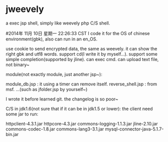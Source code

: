jweevely
========

a exec jsp shell, simply like weevely php C/S shell.

#2014年 11月 10日 星期一 22:26:33 CST
I code it for the OS of chinese environment(gbk), also can run in an en_OS.

use cookie to send encrypted data, the same as weevely.
it can show the right gbk and utf8 words.
support cd(I write it by myself...).
support some simple completion(supported by jline).
can exec cmd.
can upload text file, not binary~

module(not exactly module, just another jsp~):

module_db.jsp     : it using a timer can remove itself.
reverse_shell.jsp : from msf.
...(such as jfolder.jsp by yourself~)


I wrote it before learned git.
the changelog is so poor~

C/S in jdk1.6(not sure that if it can be in jdk1.5 or lower):
the client need some jar to run:

httpclient-4.3.1.jar
httpcore-4.3.jar
commons-logging-1.1.3.jar
jline-2.10.jar
commons-codec-1.8.jar
commons-lang3-3.1.jar
mysql-connector-java-5.1.7-bin.jar


